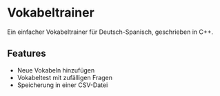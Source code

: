 # Vokabeltrainer

Ein einfacher Vokabeltrainer für Deutsch-Spanisch, geschrieben in C++.

## Features
- Neue Vokabeln hinzufügen
- Vokabeltest mit zufälligen Fragen
- Speicherung in einer CSV-Datei